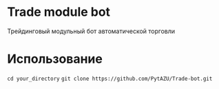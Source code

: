 # Trade module bot
Трейдинговый модульный бот автоматической торговли

# Использование
```cd your_directory```
```git clone https://github.com/PytAZU/Trade-bot.git```
